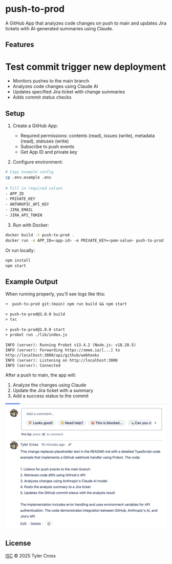 # push-to-prod

A GitHub App that analyzes code changes on push to main and updates Jira tickets with AI-generated summaries using Claude.

## Features

# Test commit trigger new deployment

- Monitors pushes to the main branch
- Analyzes code changes using Claude AI
- Updates specified Jira ticket with change summaries
- Adds commit status checks

## Setup

1. Create a GitHub App:
   - Required permissions: contents (read), issues (write), metadata (read), statuses (write)
   - Subscribe to push events
   - Get App ID and private key

2. Configure environment:
```bash
# Copy example config
cp .env.example .env

# Fill in required values
- APP_ID
- PRIVATE_KEY
- ANTHROPIC_API_KEY
- JIRA_EMAIL
- JIRA_API_TOKEN
```

3. Run with Docker:
```bash
docker build -t push-to-prod .
docker run -e APP_ID=<app-id> -e PRIVATE_KEY=<pem-value> push-to-prod
```

Or run locally:
```bash
npm install
npm start
```

## Example Output

When running properly, you'll see logs like this:

```
➜  push-to-prod git:(main) npm run build && npm start

> push-to-prod@1.0.0 build
> tsc

> push-to-prod@1.0.0 start
> probot run ./lib/index.js

INFO (server): Running Probot v13.4.2 (Node.js: v18.20.5)
INFO (server): Forwarding https://smee.io/[...] to http://localhost:3000/api/github/webhooks
INFO (server): Listening on http://localhost:3000
INFO (server): Connected
```

After a push to main, the app will:
1. Analyze the changes using Claude
2. Update the Jira ticket with a summary
3. Add a success status to the commit

![Example Jira output showing AI-generated summaries of code changes](https://raw.githubusercontent.com/push-to-prod-ai/push-to-prod/483dbbbc5b9cbd8de7e98abd6f1b05eb43284b6a/jira-example.png)

## License

[ISC](LICENSE) © 2025 Tyler Cross
